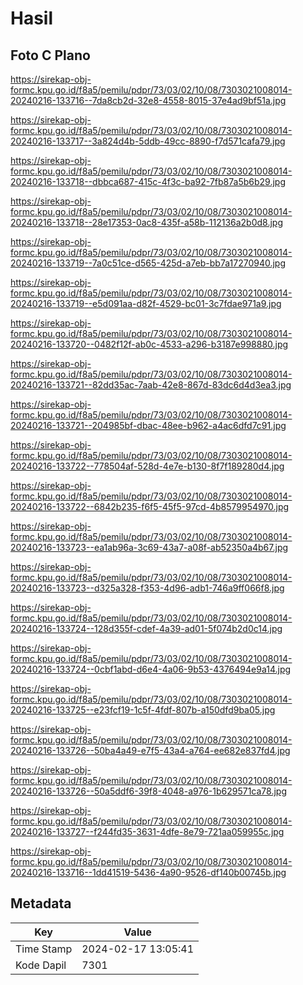 # Hasil

## Foto C Plano

https://sirekap-obj-formc.kpu.go.id/f8a5/pemilu/pdpr/73/03/02/10/08/7303021008014-20240216-133716--7da8cb2d-32e8-4558-8015-37e4ad9bf51a.jpg

https://sirekap-obj-formc.kpu.go.id/f8a5/pemilu/pdpr/73/03/02/10/08/7303021008014-20240216-133717--3a824d4b-5ddb-49cc-8890-f7d571cafa79.jpg

https://sirekap-obj-formc.kpu.go.id/f8a5/pemilu/pdpr/73/03/02/10/08/7303021008014-20240216-133718--dbbca687-415c-4f3c-ba92-7fb87a5b6b29.jpg

https://sirekap-obj-formc.kpu.go.id/f8a5/pemilu/pdpr/73/03/02/10/08/7303021008014-20240216-133718--28e17353-0ac8-435f-a58b-112136a2b0d8.jpg

https://sirekap-obj-formc.kpu.go.id/f8a5/pemilu/pdpr/73/03/02/10/08/7303021008014-20240216-133719--7a0c51ce-d565-425d-a7eb-bb7a17270940.jpg

https://sirekap-obj-formc.kpu.go.id/f8a5/pemilu/pdpr/73/03/02/10/08/7303021008014-20240216-133719--e5d091aa-d82f-4529-bc01-3c7fdae971a9.jpg

https://sirekap-obj-formc.kpu.go.id/f8a5/pemilu/pdpr/73/03/02/10/08/7303021008014-20240216-133720--0482f12f-ab0c-4533-a296-b3187e998880.jpg

https://sirekap-obj-formc.kpu.go.id/f8a5/pemilu/pdpr/73/03/02/10/08/7303021008014-20240216-133721--82dd35ac-7aab-42e8-867d-83dc6d4d3ea3.jpg

https://sirekap-obj-formc.kpu.go.id/f8a5/pemilu/pdpr/73/03/02/10/08/7303021008014-20240216-133721--204985bf-dbac-48ee-b962-a4ac6dfd7c91.jpg

https://sirekap-obj-formc.kpu.go.id/f8a5/pemilu/pdpr/73/03/02/10/08/7303021008014-20240216-133722--778504af-528d-4e7e-b130-8f7f189280d4.jpg

https://sirekap-obj-formc.kpu.go.id/f8a5/pemilu/pdpr/73/03/02/10/08/7303021008014-20240216-133722--6842b235-f6f5-45f5-97cd-4b8579954970.jpg

https://sirekap-obj-formc.kpu.go.id/f8a5/pemilu/pdpr/73/03/02/10/08/7303021008014-20240216-133723--ea1ab96a-3c69-43a7-a08f-ab52350a4b67.jpg

https://sirekap-obj-formc.kpu.go.id/f8a5/pemilu/pdpr/73/03/02/10/08/7303021008014-20240216-133723--d325a328-f353-4d96-adb1-746a9ff066f8.jpg

https://sirekap-obj-formc.kpu.go.id/f8a5/pemilu/pdpr/73/03/02/10/08/7303021008014-20240216-133724--128d355f-cdef-4a39-ad01-5f074b2d0c14.jpg

https://sirekap-obj-formc.kpu.go.id/f8a5/pemilu/pdpr/73/03/02/10/08/7303021008014-20240216-133724--0cbf1abd-d6e4-4a06-9b53-4376494e9a14.jpg

https://sirekap-obj-formc.kpu.go.id/f8a5/pemilu/pdpr/73/03/02/10/08/7303021008014-20240216-133725--e23fcf19-1c5f-4fdf-807b-a150dfd9ba05.jpg

https://sirekap-obj-formc.kpu.go.id/f8a5/pemilu/pdpr/73/03/02/10/08/7303021008014-20240216-133726--50ba4a49-e7f5-43a4-a764-ee682e837fd4.jpg

https://sirekap-obj-formc.kpu.go.id/f8a5/pemilu/pdpr/73/03/02/10/08/7303021008014-20240216-133726--50a5ddf6-39f8-4048-a976-1b629571ca78.jpg

https://sirekap-obj-formc.kpu.go.id/f8a5/pemilu/pdpr/73/03/02/10/08/7303021008014-20240216-133727--f244fd35-3631-4dfe-8e79-721aa059955c.jpg

https://sirekap-obj-formc.kpu.go.id/f8a5/pemilu/pdpr/73/03/02/10/08/7303021008014-20240216-133716--1dd41519-5436-4a90-9526-df140b00745b.jpg


## Metadata

| Key        | Value               |
| ---------- | ------------------- |
| Time Stamp | 2024-02-17 13:05:41 |
| Kode Dapil | 7301                |



